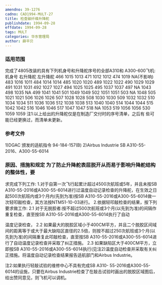 ```yaml
---
amendno: 39-1276
cadno: CAD1994-MULT-27
title: 检查碳纤维升降舵
publishdate: 1994-09-28
effdate: 1994-09-28
tags: MULT
categories: 华东管理局
author: 薛平贝
---
```


### 适用范围 
完成了4805改装的具有下列机身号和升降舵序号的全部A310和
A300-600飞机: 机身号 右升降舵 左升降舵 466 1015  1013 471 1012  1012 474 1019  NA(不影响) 483 1016  1011 484 1014  1014 485 1020  1020 489 1022  1022 490 1029  1029 491 1031  1031 492 1027  1027 494 1025  1025 495 1037  1037 497 NA 1043 498 1035  NA 499 1041  1041 501 1049  1049
502 1051  1051 503 NA 1048 505 1021  1021 506 1026  1026 507 1028  1028 508 1030  1030 509 1032  1032 510 1034  1034 511 1036  1036 512 1038  1038 513 1040  1040 514 1044  1044 515 1042  1042 516 1046  1046 517 1047  1047 518 NA 1053 519 1056  1056 530 1059  1059
注1:以上给出的升降舵仅是在制造厂交付时的序号清单，之后有
些可能已经更换过，而清单未更新。

### 参考文件
1)DGAC 颁发的适航指令 94-184-157(B) 
    2)Airbus Industrie SB A310-55-2016、A300-55-6014 


### 原因、措施和规定     为了防止升降舵表层脱开从而易于影响升降舵结构的整体性，要
求完成下列工作: 
    1.对于自第一次飞行起累计超过4500次航班或5年，并且未按SB A310-55-2016或A300-55-6014进行过温度自动记录检查的升降舵，在生效之日起500次航班内或3个月内(先到为准)按SB A310-55-2016或A300-55-6014做一次轻叩敲检查，其方法按NTM51-10-03进行。 
    2.依据轻叩敲检查的结果，按下列要求做工作: 
2.1
 对于无脱胶者:按不超过500次航班或3个月(以先到为准)的间隔作重复检查，直至按SB A310-55-2016或A300-55-6014执行了自动

       
温度记录检查， 
2.2
 如果最大的脱胶区域小于400CM平方，并且二个脱胶区间域间的距离等于或大于最大缺陷区直径的2.5倍，则按不超过250次航班或3个月(以先到为准)的间隔重复此叩敲检查，直至按SB A310-55-2016或A300-55-6014进行了自动温度记录检查并采取了纠正措施。 
2.3
 如果缺陷区大于400CM平方，立即按SB A310-55-2016或A300-55-6014执行(见注2)温度自动检查并采取有关纠正措施。将温度自动记录检查结果报告适航部门和Airbus Industrie。

 注2:如果执行轻敲试验的维修中心不具有完成SB A310- 55-2016或A300-55-6014的设施，只要在Airbus Industrie检查了在敲击试验时画出的脱胶区域图后，给出赞同意见，则飞机可以调机。

